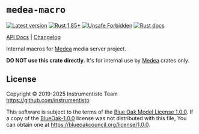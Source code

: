 `medea-macro`
=============

[![Latest version](https://img.shields.io/crates/v/medea-macro "Latest version")](https://crates.io/crates/medea-macro)
[![Rust 1.85+](https://img.shields.io/badge/rustc-1.85+-lightgray.svg "Rust 1.85+")](https://blog.rust-lang.org/2025/02/20/Rust-1.85.0.html)
[![Unsafe Forbidden](https://img.shields.io/badge/unsafe-forbidden-success.svg "Unsafe forbidden")](https://github.com/rust-secure-code/safety-dance)
[![Rust docs](https://docs.rs/medea-macro/badge.svg "Rust docs")](https://docs.rs/medea-macro)

[API Docs](https://docs.rs/medea-macro) |
[Changelog](https://github.com/instrumentisto/medea-jason/blob/master/crates/medea-macro/CHANGELOG.md)

Internal macros for [Medea] media server project.

__DO NOT use this crate directly.__ It's for internal use by [Medea] crates only.




## License

Copyright © 2019-2025  Instrumentisto Team <https://github.com/instrumentisto>

This software is subject to the terms of the [Blue Oak Model License 1.0.0](https://github.com/instrumentisto/medea-jason/blob/crates/medea-macro/LICENSE.md). If a copy of the [BlueOak-1.0.0](https://spdx.org/licenses/BlueOak-1.0.0.html) license was not distributed with this file, You can obtain one at <https://blueoakcouncil.org/license/1.0.0>.




[Medea]: https://github.com/instrumentisto/medea
